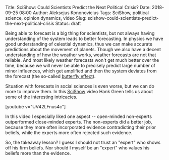 Title: SciShow: Could Scientists Predict the Next Political Crisis?
Date: 2018-09-25 08:00
Author: Aleksejus Kononovicius
Tags: SciShow, political science, opinion dynamics, video
Slug: scishow-could-scientists-predict-the-next-political-crisis
Status: draft

Being able to forecast is a big thing for scientists, but not always having
understanding of the system leads to better forecasting. In physics we have
good understanding of celestial dynamics, thus we can make accurate predictions
about the movement of planets. Though we also have a decent understanding of how
the weather works, weather forecasts are not that reliable. And most likely
weather forecasts won't get much better over the time, because we will never be
able to precisely predict large number of minor influences, which get amplified
and then the system deviates from the forecast (the so-called
[butterfly effect](/tag/dynamical-chaos/)).

Situation with forecasts in social sciences is even worse, but we can do more to
improve them. In this [SciShow](/tag/scishow/) video Hank Green tells us about
some of the interesting intricacies.

[youtube v="UV42LFnus4c"]

In this video I especially liked one aspect -- open-minded non-experts
outperformed close-minded experts. The non-experts did a better job, because
they more often incorporated evidence contradicting their prior beliefs, while
the experts more often rejected such evidence.

So, the takeaway lesson? I guess I should not trust an "expert" who shows off
his firm beliefs. Nor should I myself be an "expert" who values his beliefs more
than the evidence.
